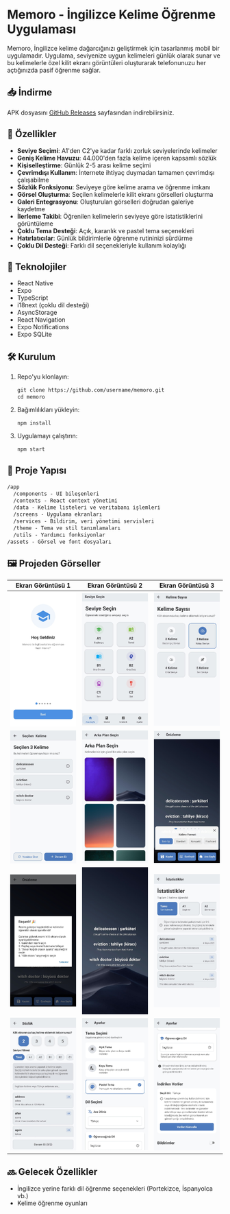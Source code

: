 # Memoro - İngilizce Kelime Öğrenme Uygulaması

Memoro, İngilizce kelime dağarcığınızı geliştirmek için tasarlanmış mobil bir uygulamadır. Uygulama, seviyenize uygun kelimeleri günlük olarak sunar ve bu kelimelerle özel kilit ekranı görüntüleri oluşturarak telefonunuzu her açtığınızda pasif öğrenme sağlar.

## 📥 İndirme

APK dosyasını [GitHub Releases](https://github.com/eyupduran/memoro/releases/tag/v1.0.0) sayfasından indirebilirsiniz.

## 📱 Özellikler

- **Seviye Seçimi**: A1'den C2'ye kadar farklı zorluk seviyelerinde kelimeler
- **Geniş Kelime Havuzu**: 44.000'den fazla kelime içeren kapsamlı sözlük
- **Kişiselleştirme**: Günlük 2-5 arası kelime seçimi
- **Çevrimdışı Kullanım**: İnternete ihtiyaç duymadan tamamen çevrimdışı çalışabilme
- **Sözlük Fonksiyonu**: Seviyeye göre kelime arama ve öğrenme imkanı
- **Görsel Oluşturma**: Seçilen kelimelerle kilit ekranı görselleri oluşturma
- **Galeri Entegrasyonu**: Oluşturulan görselleri doğrudan galeriye kaydetme
- **İlerleme Takibi**: Öğrenilen kelimelerin seviyeye göre istatistiklerini görüntüleme
- **Çoklu Tema Desteği**: Açık, karanlık ve pastel tema seçenekleri
- **Hatırlatıcılar**: Günlük bildirimlerle öğrenme rutininizi sürdürme
- **Çoklu Dil Desteği**: Farklı dil seçenekleriyle kullanım kolaylığı

## 🚀 Teknolojiler

- React Native
- Expo
- TypeScript
- i18next (çoklu dil desteği)
- AsyncStorage
- React Navigation
- Expo Notifications
- Expo SQLite

## 🛠️ Kurulum

1. Repo'yu klonlayın:
   ```
   git clone https://github.com/username/memoro.git
   cd memoro
   ```

2. Bağımlılıkları yükleyin:
   ```
   npm install
   ```

3. Uygulamayı çalıştırın:
   ```
   npm start
   ```

## 📂 Proje Yapısı

```
/app
  /components - UI bileşenleri
  /contexts - React context yönetimi
  /data - Kelime listeleri ve veritabanı işlemleri
  /screens - Uygulama ekranları
  /services - Bildirim, veri yönetimi servisleri
  /theme - Tema ve stil tanımlamaları 
  /utils - Yardımcı fonksiyonlar
/assets - Görsel ve font dosyaları
```

## 🖼️ Projeden Görseller

| Ekran Görüntüsü 1 | Ekran Görüntüsü 2 | Ekran Görüntüsü 3 |
|---|---|---|
| <img src="readme-images/1.jpg" width="200"> | <img src="readme-images/2.jpg" width="200"> | <img src="readme-images/3.jpg" width="200"> |
| <img src="readme-images/4.jpg" width="200"> | <img src="readme-images/5.jpg" width="200"> | <img src="readme-images/6.jpg" width="200"> |
| <img src="readme-images/7.jpg" width="200"> | <img src="readme-images/8.jpg" width="200"> | <img src="readme-images/9.jpg" width="200"> |
| <img src="readme-images/10.jpg" width="200"> | <img src="readme-images/11.jpg" width="200"> | <img src="readme-images/12.jpg" width="200"> |

## 🔜 Gelecek Özellikler

- İngilizce yerine farklı dil öğrenme seçenekleri (Portekizce, İspanyolca vb.)
- Kelime öğrenme oyunları

